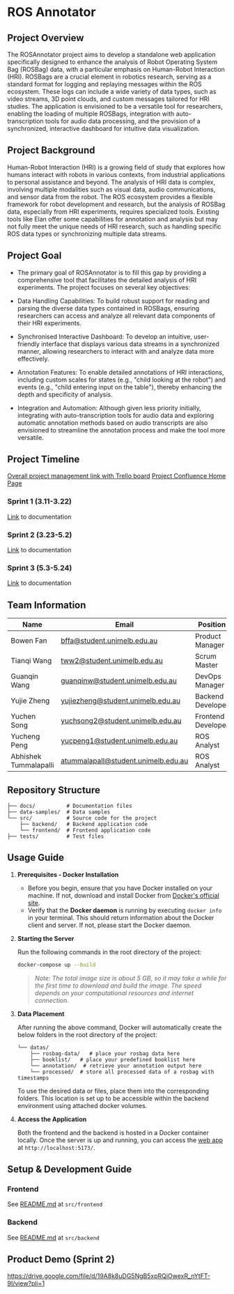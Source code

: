 # ROS Annotator
## Project Overview
The ROSAnnotator project aims to develop a standalone web application specifically designed to enhance the analysis of Robot Operating System Bag (ROSBag) data, with a particular emphasis on Human-Robot Interaction (HRI). ROSBags are a crucial element in robotics research, serving as a standard format for logging and replaying messages within the ROS ecosystem. These logs can include a wide variety of data types, such as video streams, 3D point clouds, and custom messages tailored for HRI studies. The application is envisioned to be a versatile tool for researchers, enabling the loading of multiple ROSBags, integration with auto-transcription tools for audio data processing, and the provision of a synchronized, interactive dashboard for intuitive data visualization.

## Project Background
Human-Robot Interaction (HRI) is a growing field of study that explores how humans interact with robots in various contexts, from industrial applications to personal assistance and beyond. The analysis of HRI data is complex, involving multiple modalities such as visual data, audio communications, and sensor data from the robot. The ROS ecosystem provides a flexible framework for robot development and research, but the analysis of ROSBag data, especially from HRI experiments, requires specialized tools. Existing tools like Elan offer some capabilities for annotation and analysis but may not fully meet the unique needs of HRI research, such as handling specific ROS data types or synchronizing multiple data streams.

## Project Goal
*  The primary goal of ROSAnnotator is to fill this gap by providing a comprehensive tool that facilitates the detailed analysis of HRI experiments. The project focuses on several key objectives:

*  Data Handling Capabilities: To build robust support for reading and parsing the diverse data types contained in ROSBags, ensuring researchers can access and analyze all relevant data components of their HRI experiments.

*  Synchronised Interactive Dashboard: To develop an intuitive, user-friendly interface that displays various data streams in a synchronized manner, allowing researchers to interact with and analyze data more effectively.

*  Annotation Features: To enable detailed annotations of HRI interactions, including custom scales for states (e.g., "child looking at the robot") and events (e.g., "child entering input on the table"), thereby enhancing the depth and specificity of analysis.

*  Integration and Automation: Although given less priority initially, integrating with auto-transcription tools for audio data and exploring automatic annotation methods based on audio transcripts are also envisioned to streamline the annotation process and make the tool more versatile.

## Project Timeline

[Overall project management link with Trello board](https://comp90082-2024-na-koala.atlassian.net/wiki/spaces/comp900822/pages/6062124/Sprint+Management+with+Trello+Board)
[Project Confluence Home Page](https://comp90082-2024-na-koala.atlassian.net/wiki/spaces/comp900822/overview?homepageId=589914)

### Sprint 1 (3.11-3.22)
[Link](https://comp90082-2024-na-koala.atlassian.net/wiki/spaces/comp900822/pages/3932161/Sprint+1) to documentation

### Sprint 2 (3.23-5.2)
[Link](https://comp90082-2024-na-koala.atlassian.net/wiki/spaces/comp900822/pages/7143431/Sprint+2) to documentation
### Sprint 3 (5.3-5.24)
[Link](https://comp90082-2024-na-koala.atlassian.net/wiki/spaces/comp900822/pages/7471122/Sprint+3) to documentation
## Team Information

| Name                  | Email                               | Position           |
| --------------------- | ----------------------------------- | ------------------ |
| Bowen Fan             | bffa@student.unimelb.edu.au         | Product Manager    |
| Tianqi Wang           | tww2@student.unimelb.edu.au         | Scrum Master       |
| Guanqin Wang          | guanqinw@student.unimelb.edu.au     | DevOps Manager     |
| Yujie Zheng           | yujiezheng@student.unimelb.edu.au   | Backend Developer  |
| Yuchen Song           | yuchsong2@student.unimelb.edu.au    | Frontend Developer |
| Yucheng Peng          | yucpeng1@student.unimelb.edu.au     | ROS Analyst        |
| Abhishek Tummalapalli | atummalapall@student.unimelb.edu.au | ROS Analyst        |

## Repository Structure

```
├── docs/          # Documentation files
├── data-samples/  # Data samples
└── src/           # Source code for the project
    ├── backend/   # Backend application code
    └── frontend/  # Frontend application code
├── tests/         # Test files
```

## Usage Guide

1. **Prerequisites - Docker Installation**

   - Before you begin, ensure that you have Docker installed on your machine. If not, download and install Docker from [Docker's official site](https://www.docker.com/get-started).
   - Verify that the **Docker daemon** is running by executing `docker info` in your terminal. This should return information about the Docker client and server. If not, please start the Docker daemon.

2. **Starting the Server**

   Run the following commands in the root directory of the project:

   ```bash
   docker-compose up --build
   ```

   > _Note: The total image size is about 5 GB, so it may take a while for the first time to download and build the image. The speed depends on your computational resources and internet connection._

3. **Data Placement**

   After running the above command, Docker will automatically create the below folders in the root directory of the project:

   ```
   └── datas/
       ├── rosbag-data/   # place your rosbag data here
       ├── booklist/   # place your predefined booklist here
       └── annotation/  # retrieve your annotation output here
       └── processed/  # store all processed data of a rosbag with timestamps
   ```

   To use the desired data or files, place them into the corresponding folders. This location is set up to be accessible within the backend environment using attached docker volumes.

4. **Access the Application**

   Both the frontend and the backend is hosted in a Docker container locally. Once the server is up and running, you can access the [web app](http://localhost:5173/) at `http://localhost:5173/`.

## Setup & Development Guide

### Frontend

See [README.md](https://github.com/COMP90082-2024-SM1/ros-annotator/tree/main/src/frontend#readme) at <code>src/frontend</code>

### Backend

See [README.md](https://github.com/COMP90082-2024-SM1/ros-annotator/blob/main/src/backend/readme.md) at <code>src/backend</code>

## Product Demo (Sprint 2)

https://drive.google.com/file/d/19A8k8uDG5NgB5xpRQiOwexR_nYtFT-9I/view?pli=1

